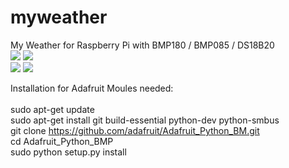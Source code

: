 # myweather
My Weather for Raspberry Pi with BMP180 / BMP085 / DS18B20<br/>
<img src="http://blog.unixweb.de/wp-content/uploads/2015/05/bmp180.jpg">
<img src="http://blog.unixweb.de/wp-content/uploads/2015/05/BMP085.jpg"><br/>
<img src="http://blog.unixweb.de/wp-content/uploads/2015/05/ds18b20-pinout.jpg">
<img src="http://blog.unixweb.de/wp-content/uploads/2015/05/DS18B20-e1431072161767.png"><br/>

Installation for Adafruit Moules needed:<br/>
<br/>
sudo apt-get update<br/>
sudo apt-get install git build-essential python-dev python-smbus<br/>
git clone https://github.com/adafruit/Adafruit_Python_BM.git<br/>
cd Adafruit_Python_BMP<br/>
sudo python setup.py install<br/>
<br/>
<br/>

